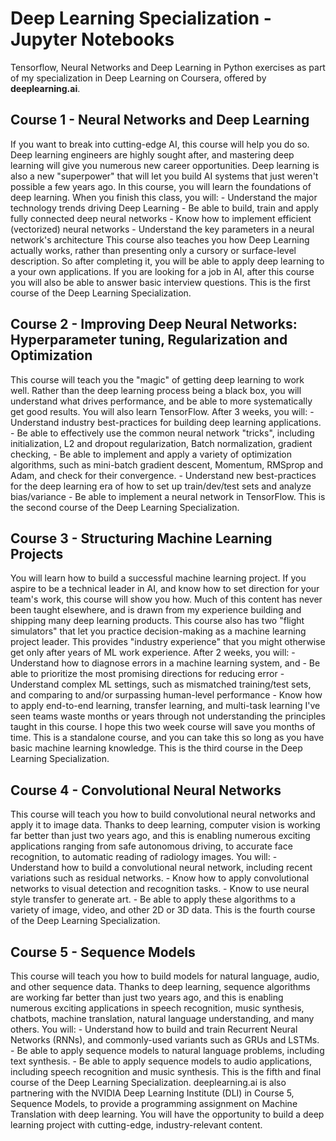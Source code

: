 # Deep Learning Specialization - Jupyter Notebooks

Tensorflow, Neural Networks and Deep Learning in Python exercises as part of my specialization in Deep Learning on Coursera, offered by **deeplearning.ai**.


## Course 1 - Neural Networks and Deep Learning
If you want to break into cutting-edge AI, this course will help you do so. Deep learning engineers are highly sought after, and mastering deep learning will give you numerous new career opportunities. Deep learning is also a new "superpower" that will let you build AI systems that just weren't possible a few years ago. In this course, you will learn the foundations of deep learning. When you finish this class, you will: - Understand the major technology trends driving Deep Learning - Be able to build, train and apply fully connected deep neural networks - Know how to implement efficient (vectorized) neural networks - Understand the key parameters in a neural network's architecture This course also teaches you how Deep Learning actually works, rather than presenting only a cursory or surface-level description. So after completing it, you will be able to apply deep learning to a your own applications. If you are looking for a job in AI, after this course you will also be able to answer basic interview questions. This is the first course of the Deep Learning Specialization.

## Course 2 - Improving Deep Neural Networks: Hyperparameter tuning, Regularization and Optimization
This course will teach you the "magic" of getting deep learning to work well. Rather than the deep learning process being a black box, you will understand what drives performance, and be able to more systematically get good results. You will also learn TensorFlow. After 3 weeks, you will: - Understand industry best-practices for building deep learning applications. - Be able to effectively use the common neural network "tricks", including initialization, L2 and dropout regularization, Batch normalization, gradient checking, - Be able to implement and apply a variety of optimization algorithms, such as mini-batch gradient descent, Momentum, RMSprop and Adam, and check for their convergence. - Understand new best-practices for the deep learning era of how to set up train/dev/test sets and analyze bias/variance - Be able to implement a neural network in TensorFlow. This is the second course of the Deep Learning Specialization.

## Course 3 - Structuring Machine Learning Projects
You will learn how to build a successful machine learning project. If you aspire to be a technical leader in AI, and know how to set direction for your team's work, this course will show you how. Much of this content has never been taught elsewhere, and is drawn from my experience building and shipping many deep learning products. This course also has two "flight simulators" that let you practice decision-making as a machine learning project leader. This provides "industry experience" that you might otherwise get only after years of ML work experience. After 2 weeks, you will: - Understand how to diagnose errors in a machine learning system, and - Be able to prioritize the most promising directions for reducing error - Understand complex ML settings, such as mismatched training/test sets, and comparing to and/or surpassing human-level performance - Know how to apply end-to-end learning, transfer learning, and multi-task learning I've seen teams waste months or years through not understanding the principles taught in this course. I hope this two week course will save you months of time. This is a standalone course, and you can take this so long as you have basic machine learning knowledge. This is the third course in the Deep Learning Specialization.

## Course 4 - Convolutional Neural Networks
This course will teach you how to build convolutional neural networks and apply it to image data. Thanks to deep learning, computer vision is working far better than just two years ago, and this is enabling numerous exciting applications ranging from safe autonomous driving, to accurate face recognition, to automatic reading of radiology images. You will: - Understand how to build a convolutional neural network, including recent variations such as residual networks. - Know how to apply convolutional networks to visual detection and recognition tasks. - Know to use neural style transfer to generate art. - Be able to apply these algorithms to a variety of image, video, and other 2D or 3D data. This is the fourth course of the Deep Learning Specialization.

## Course 5 - Sequence Models
This course will teach you how to build models for natural language, audio, and other sequence data. Thanks to deep learning, sequence algorithms are working far better than just two years ago, and this is enabling numerous exciting applications in speech recognition, music synthesis, chatbots, machine translation, natural language understanding, and many others. You will: - Understand how to build and train Recurrent Neural Networks (RNNs), and commonly-used variants such as GRUs and LSTMs. - Be able to apply sequence models to natural language problems, including text synthesis. - Be able to apply sequence models to audio applications, including speech recognition and music synthesis. This is the fifth and final course of the Deep Learning Specialization. deeplearning.ai is also partnering with the NVIDIA Deep Learning Institute (DLI) in Course 5, Sequence Models, to provide a programming assignment on Machine Translation with deep learning. You will have the opportunity to build a deep learning project with cutting-edge, industry-relevant content.
